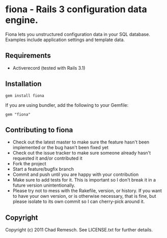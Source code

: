 # fiona - Rails 3 configuration data engine.

Fiona lets you unstructured configuration data in your SQL database.
Examples include application settings and template data.

## Requirements

* Activerecord (tested with Rails 3.1)

## Installation

    gem install fiona

If you are using bundler, add the following to your Gemfile:

    gem "fiona"

## Contributing to fiona

* Check out the latest master to make sure the feature hasn't been implemented or the bug hasn't been fixed yet
* Check out the issue tracker to make sure someone already hasn't requested it and/or contributed it
* Fork the project
* Start a feature/bugfix branch
* Commit and push until you are happy with your contribution
* Make sure to add tests for it. This is important so I don't break it in a future version unintentionally.
* Please try not to mess with the Rakefile, version, or history. If you want to have your own version, or is otherwise necessary, that is fine, but please isolate to its own commit so I can cherry-pick around it.

## Copyright

Copyright (c) 2011 Chad Remesch. See LICENSE.txt for
further details.

